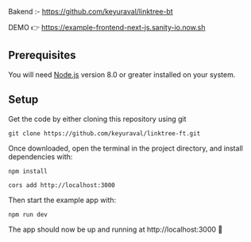 Bakend :- https://github.com/keyuraval/linktree-bt

DEMO 👉 https://example-frontend-next-js.sanity-io.now.sh

## Prerequisites

You will need [Node.js](https://nodejs.org) version 8.0 or greater installed on your system.

## Setup

Get the code by either cloning this repository using git

```
git clone https://github.com/keyuraval/linktree-ft.git
```

Once downloaded, open the terminal in the project directory, and install dependencies with:

```
npm install
```


```
cors add http://localhost:3000
```

Then start the example app with:

```
npm run dev
```

The app should now be up and running at http://localhost:3000 🚀
